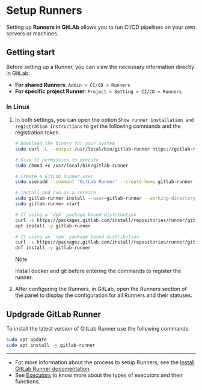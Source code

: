 # Setup Runners

Setting up **Runners in GitLAb** allows you to run CI/CD pipelines on your own servers or machines.

## Getting start

Before setting up a Runner, you can view the necessary information directly in GitLab:

- **For shared Runners**: `Admin > CI/CD > Runners`
- **For specific project Runner**: `Project > Setting > CI/CD > Runners`

### In Linux

1. In both settings, you can open the option `Show runner installation and registration instructions` to get the following commands and the registration token.

   ```bash
   # Download the binary for your system
   sudo curl -L --output /usr/local/bin/gitlab-runner https://gitlab-runner-downloads.s3.amazonaws.com/latest/binaries/gitlab-runner-linux-amd64

   # Give it permission to execute
   sudo chmod +x /usr/local/bin/gitlab-runner

   # Create a GitLab Runner user
   sudo useradd --comment 'GitLab Runner' --create-home gitlab-runner --shell /bin/bash

   # Install and run as a service
   sudo gitlab-runner install --user=gitlab-runner --working-directory=/home/gitlab-runner
   sudo gitlab-runner start

   # If using a `deb` package based distribution
   curl -s https://packages.gitlab.com/install/repositories/runner/gitlab-runner/script.deb.sh | sudo bash
   apt install -y gitlab-runner

   # If using an `rpm` package based distribution
   curl -s https://packages.gitlab.com/install/repositories/runner/gitlab-runner/script.rpm.sh | sudo bash
   dnf install -y gitlab-runner
   ```

   > [!note]
   > Install docker and git before entering the commands to register the runner.

2. After configuring the Runners, in GitLab, open the Runners section of the panel to display the configuration for all Runners and their statuses.

## Updgrade GitLab Runner

To install the latest version of GitLab Runner use the following commands:

```bash
sudo apt update
sudo apt install -y gitlab-runner
```

---

- For more information about the process to setup Runners, see the [Install GitLab Runner documentation](https://docs.gitlab.com/runner/install/).
- See [Executors](https://docs.gitlab.com/runner/executors/) to know more about the types of executors and their functions.
